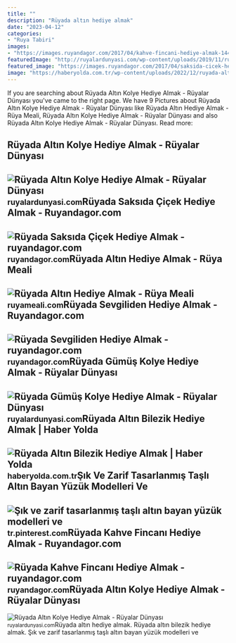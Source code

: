 ```yaml
---
title: ""
description: "Rüyada altın hediye almak"
date: "2023-04-12"
categories:
- "Ruya Tabiri"
images:
- "https://images.ruyandagor.com/2017/04/kahve-fincani-hediye-almak-1448.jpg"
featuredImage: "http://ruyalardunyasi.com/wp-content/uploads/2019/11/ruyada-altin-kolye-hediye.jpg"
featured_image: "https://images.ruyandagor.com/2017/04/saksida-cicek-hediye-almak-1704.jpg"
image: "https://haberyolda.com.tr/wp-content/uploads/2022/12/ruyada-altin-bilezik-hediye-almak-QZ7B5OVM-660x330.jpg"
---
```


If you are searching about Rüyada Altın Kolye Hediye Almak - Rüyalar Dünyası you've came to the right page. We have 9 Pictures about Rüyada Altın Kolye Hediye Almak - Rüyalar Dünyası like Rüyada Altın Hediye Almak - Rüya Meali, Rüyada Altın Kolye Hediye Almak - Rüyalar Dünyası and also Rüyada Altın Kolye Hediye Almak - Rüyalar Dünyası. Read more:

Rüyada Altın Kolye Hediye Almak - Rüyalar Dünyası
-------------------------------------------------

 ![Rüyada Altın Kolye Hediye Almak - Rüyalar Dünyası](http://ruyalardunyasi.com/wp-content/uploads/2019/11/ruyada-altin-kolye-hediye-almak.jpg) <small>ruyalardunyasi.com</small>Rüyada Saksıda Çiçek Hediye Almak - Ruyandagor.com
--------------------------------------------------

 ![Rüyada Saksıda Çiçek Hediye Almak - ruyandagor.com](https://images.ruyandagor.com/2017/04/saksida-cicek-hediye-almak-1704.jpg) <small>ruyandagor.com</small>Rüyada Altın Hediye Almak - Rüya Meali
--------------------------------------

 ![Rüyada Altın Hediye Almak - Rüya Meali](http://ruyameali.com/wp-content/uploads/2018/07/altin-hediye-almak.jpg) <small>ruyameali.com</small>Rüyada Sevgiliden Hediye Almak - Ruyandagor.com
-----------------------------------------------

 ![Rüyada Sevgiliden Hediye Almak - ruyandagor.com](https://images.ruyandagor.com/2017/04/sevgiliden-hediye-almak-1150.jpg) <small>ruyandagor.com</small>Rüyada Gümüş Kolye Hediye Almak - Rüyalar Dünyası
-------------------------------------------------

 ![Rüyada Gümüş Kolye Hediye Almak - Rüyalar Dünyası](http://ruyalardunyasi.com/wp-content/uploads/2020/02/Rüyada-Gümüş-Kolye-Hediye-Almak.jpg) <small>ruyalardunyasi.com</small>Rüyada Altın Bilezik Hediye Almak | Haber Yolda
-----------------------------------------------

 ![Rüyada Altın Bilezik Hediye Almak | Haber Yolda](https://haberyolda.com.tr/wp-content/uploads/2022/12/ruyada-altin-bilezik-hediye-almak-QZ7B5OVM-660x330.jpg) <small>haberyolda.com.tr</small>Şık Ve Zarif Tasarlanmış Taşlı Altın Bayan Yüzük Modelleri Ve
-------------------------------------------------------------

 ![Şık ve zarif tasarlanmış taşlı altın bayan yüzük modelleri ve](https://i.pinimg.com/originals/3a/ab/f0/3aabf07079457910786c12239853e19b.jpg) <small>tr.pinterest.com</small>Rüyada Kahve Fincanı Hediye Almak - Ruyandagor.com
--------------------------------------------------

 ![Rüyada Kahve Fincanı Hediye Almak - ruyandagor.com](https://images.ruyandagor.com/2017/04/kahve-fincani-hediye-almak-1448.jpg) <small>ruyandagor.com</small>Rüyada Altın Kolye Hediye Almak - Rüyalar Dünyası
-------------------------------------------------

 ![Rüyada Altın Kolye Hediye Almak - Rüyalar Dünyası](http://ruyalardunyasi.com/wp-content/uploads/2019/11/ruyada-altin-kolye-hediye.jpg) <small>ruyalardunyasi.com</small>Rüyada altın hediye almak. Rüyada altın bilezik hediye almak. Şık ve zarif tasarlanmış taşlı altın bayan yüzük modelleri ve
